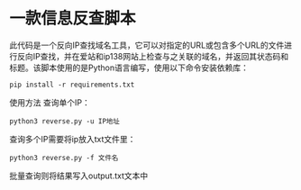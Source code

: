 # 一款信息反查脚本

此代码是一个反向IP查找域名工具，它可以对指定的URL或包含多个URL的文件进行反向IP查找，并在爱站和ip138网站上检查与之关联的域名，并返回其状态码和标题。该脚本使用的是Python语言编写，使用以下命令安装依赖库：
```
pip install -r requirements.txt
```
使用方法
查询单个IP：
```
python3 reverse.py -u IP地址
```
查询多个IP需要将ip放入txt文件里：
```
python3 reverse.py -f 文件名
```
批量查询则将结果写入output.txt文本中
